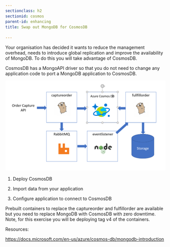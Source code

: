 ```yaml
---
sectionclass: h2
sectionid: cosmos
parent-id: enhancing
title: Swap out MongoDB for CosmosDB

---
```


Your organisation has decided it wants to reduce the management overhead, needs to introduce 
global replication and improve the availability of MongoDB. To do this you will take advantage 
of CosmosDB.

CosmosDB has a MongoAPI driver so that you do not need to change any application code to 
port a MongoDB application to CosmosDB.

![](media/bde613c3c8baba4692deae7155513cd9.png)

1.  Deploy CosmosDB

2.  Import data from your application

3.  Configure application to connect to CosmosDB

Prebuilt containers to replace the captureorder and fulfillorder are available
but you need to replace MongoDB with CosmosDB with zero downtime. Note, for this exercise
you will be deploying tag v4 of the containers.

Resources:

<https://docs.microsoft.com/en-us/azure/cosmos-db/mongodb-introduction>